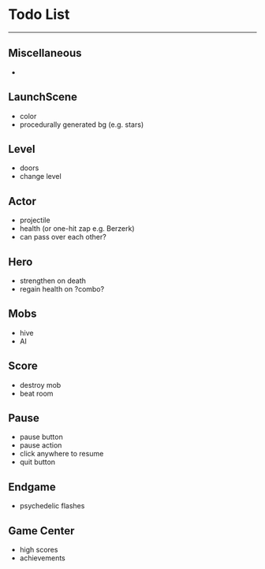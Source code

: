 # Todo List

---

## Miscellaneous
* 

## LaunchScene
* color
* procedurally generated bg (e.g. stars)

## Level
* doors
* change level

## Actor
* projectile
* health (or one-hit zap e.g. Berzerk)
* can pass over each other?

## Hero
* strengthen on death
* regain health on ?combo?

## Mobs
* hive
* AI

## Score
* destroy mob
* beat room

## Pause
* pause button
* pause action
* click anywhere to resume
* quit button

## Endgame
* psychedelic flashes

## Game Center
* high scores
* achievements
